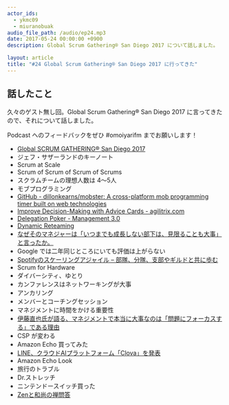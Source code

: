 ```yaml
---
actor_ids:
  - ykmc09
  - miuranobuak
audio_file_path: /audio/ep24.mp3
date: 2017-05-24 00:00:00 +0900
description: Global Scrum Gathering® San Diego 2017 について話しました。

layout: article
title: "#24 Global Scrum Gathering® San Diego 2017 に行ってきた"
---
```


## 話したこと
久々のゲスト無し回。Global Scrum Gathering® San Diego 2017 に言ってきたので、それについて話しました。

Podcast へのフィードバックをぜひ #omoiyarifm までお願いします！

- [Global SCRUM GATHERING® San Diego 2017](https://www.scrumalliance.org/sgcal)
- ジェフ・サザーランドのキーノート
- Scrum at Scale
- Scrum of Scrum of Scrum of Scrums
- スクラムチームの理想人数は 4〜5人
- モブプログラミング
- [GitHub - dillonkearns/mobster: A cross-platform mob programming timer built on web technologies](https://github.com/dillonkearns/mobster)
- [Improve Decision-Making with Advice Cards - agilitrix.com](http://agilitrix.com/2016/04/improve-decision-making-advice-cards/)
- [Delegation Poker - Management 3.0](https://management30.com/product/delegation-poker/)
- [Dynamic Reteaming](http://www.heidihelfand.com/wp-content/uploads/2017/04/SCRUMGATHERING17.pdf)
- [なぜそのマネジャーは「いつまでも成長しない部下は、見限ることも大事」と言ったか。](http://blog.tinect.jp/?p=39495)
- Google では二年同じところにいても評価は上がらない
- [Spotifyのスケーリングアジャイル – 部隊、分隊、支部やギルドと共に歩む](http://lean-trenches.com/scaling-agile-at-spotify-ja/)
- Scrum for Hardware
- ダイバーシティ、ゆとり
- カンファレンスはネットワーキングが大事
- アンカリング
- メンバーとコーチングセッション
- マネジメントに時間をかける重要性
- [伊藤直也氏が語る、マネジメントで本当に大事なのは「問題にフォーカスする」である理由](https://codeiq.jp/magazine/2017/05/50869/)
- CSP が変わる
- Amazon Echo 買ってみた
- [LINE、クラウドAIプラットフォーム「Clova」を発表](https://linecorp.com/ja/pr/news/ja/2017/1667)
- Amazon Echo Look
- 旅行のトラブル
- Dr.ストレッチ
- ニンテンドースイッチ買った
- [Zenと和尚の禅問答](http://www.sakuradio.com/ZenMonDo.html)
